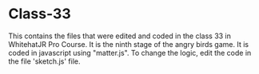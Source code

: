 # Class-33
This contains the files that were edited and coded in the class 33 in WhitehatJR Pro Course. It is the ninth stage of the angry birds game. It is coded in javascript using "matter.js". To change the logic, edit the code in the file 'sketch.js' file.
